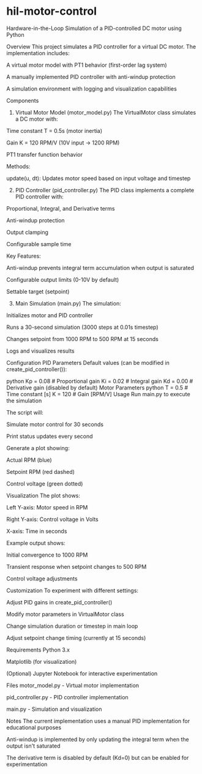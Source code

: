 # hil-motor-control
Hardware-in-the-Loop Simulation of a PID-controlled DC motor using Python

Overview
This project simulates a PID controller for a virtual DC motor. The implementation includes:

A virtual motor model with PT1 behavior (first-order lag system)

A manually implemented PID controller with anti-windup protection

A simulation environment with logging and visualization capabilities

Components
1. Virtual Motor Model (motor_model.py)
The VirtualMotor class simulates a DC motor with:

Time constant T = 0.5s (motor inertia)

Gain K = 120 RPM/V (10V input → 1200 RPM)

PT1 transfer function behavior

Methods:

update(u, dt): Updates motor speed based on input voltage and timestep

2. PID Controller (pid_controller.py)
The PID class implements a complete PID controller with:

Proportional, Integral, and Derivative terms

Anti-windup protection

Output clamping

Configurable sample time

Key Features:

Anti-windup prevents integral term accumulation when output is saturated

Configurable output limits (0-10V by default)

Settable target (setpoint)

3. Main Simulation (main.py)
The simulation:

Initializes motor and PID controller

Runs a 30-second simulation (3000 steps at 0.01s timestep)

Changes setpoint from 1000 RPM to 500 RPM at 15 seconds

Logs and visualizes results

Configuration
PID Parameters
Default values (can be modified in create_pid_controller()):

python
Kp = 0.08  # Proportional gain
Ki = 0.02  # Integral gain
Kd = 0.00  # Derivative gain (disabled by default)
Motor Parameters
python
T = 0.5    # Time constant [s]
K = 120    # Gain [RPM/V]
Usage
Run main.py to execute the simulation

The script will:

Simulate motor control for 30 seconds

Print status updates every second

Generate a plot showing:

Actual RPM (blue)

Setpoint RPM (red dashed)

Control voltage (green dotted)

Visualization
The plot shows:

Left Y-axis: Motor speed in RPM

Right Y-axis: Control voltage in Volts

X-axis: Time in seconds

Example output shows:

Initial convergence to 1000 RPM

Transient response when setpoint changes to 500 RPM

Control voltage adjustments

Customization
To experiment with different settings:

Adjust PID gains in create_pid_controller()

Modify motor parameters in VirtualMotor class

Change simulation duration or timestep in main loop

Adjust setpoint change timing (currently at 15 seconds)

Requirements
Python 3.x

Matplotlib (for visualization)

(Optional) Jupyter Notebook for interactive experimentation

Files
motor_model.py - Virtual motor implementation

pid_controller.py - PID controller implementation

main.py - Simulation and visualization

Notes
The current implementation uses a manual PID implementation for educational purposes

Anti-windup is implemented by only updating the integral term when the output isn't saturated

The derivative term is disabled by default (Kd=0) but can be enabled for experimentation
